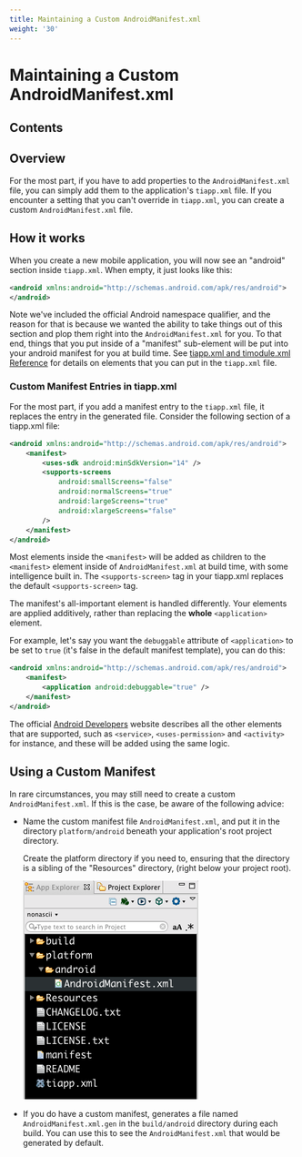 ```yaml
---
title: Maintaining a Custom AndroidManifest.xml
weight: '30'
---
```


# Maintaining a Custom AndroidManifest.xml

## Contents

## Overview

For the most part, if you have to add properties to the `AndroidManifest.xml` file, you can simply add them to the application's `tiapp.xml` file. If you encounter a setting that you can't override in `tiapp.xml`, you can create a custom `AndroidManifest.xml` file.

## How it works

When you create a new mobile application, you will now see an "android" section inside `tiapp.xml`. When empty, it just looks like this:

```xml
<android xmlns:android="http://schemas.android.com/apk/res/android">
</android>
```

Note we've included the official Android namespace qualifier, and the reason for that is because we wanted the ability to take things out of this section and plop them right into the `AndroidManifest.xml` for you. To that end, things that you put inside of a "manifest" sub-element will be put into your android manifest for you at build time. See [tiapp.xml and timodule.xml Reference](/guide/Titanium_SDK/Titanium_SDK_Guide/Appendices/tiapp.xml_and_timodule.xml_Reference/) for details on elements that you can put in the `tiapp.xml` file.

### Custom Manifest Entries in tiapp.xml

For the most part, if you add a manifest entry to the `tiapp.xml` file, it replaces the entry in the generated file. Consider the following section of a tiapp.xml file:

```xml
<android xmlns:android="http://schemas.android.com/apk/res/android">
    <manifest>
        <uses-sdk android:minSdkVersion="14" />
        <supports-screens
            android:smallScreens="false"
            android:normalScreens="true"
            android:largeScreens="true"
            android:xlargeScreens="false"
        />
    </manifest>
</android>
```

Most elements inside the `<manifest>` will be added as children to the `<manifest>` element inside of `AndroidManifest.xml` at build time, with some intelligence built in. The `<supports-screen>` tag in your tiapp.xml replaces the default `<supports-screen>` tag.

The manifest's all-important [<application>](http://developer.android.com/guide/topics/manifest/application-element.html) element is handled differently. Your elements are applied additively, rather than replacing the **whole** `<application>` element.

For example, let's say you want the `debuggable` attribute of `<application>` to be set to `true` (it's false in the default manifest template), you can do this:

```xml
<android xmlns:android="http://schemas.android.com/apk/res/android">
    <manifest>
        <application android:debuggable="true" />
    </manifest>
</android>
```

The official [Android Developers](http://developer.android.com/guide/topics/manifest/manifest-intro.html) website describes all the other elements that are supported, such as `<service>`, `<uses-permission>` and `<activity>` for instance, and these will be added using the same logic.

## Using a Custom Manifest

In rare circumstances, you may still need to create a custom `AndroidManifest.xml`. If this is the case, be aware of the following advice:

* Name the custom manifest file `AndroidManifest.xml`, and put it in the directory `platform/android` beneath your application's root project directory.

    Create the platform directory if you need to, ensuring that the directory is a sibling of the "Resources" directory, (right below your project root).

    ![proj](./proj.png)

* If you do have a custom manifest, generates a file named `AndroidManifest.xml.gen` in the `build/android` directory during each build. You can use this to see the `AndroidManifest.xml` that would be generated by default.
